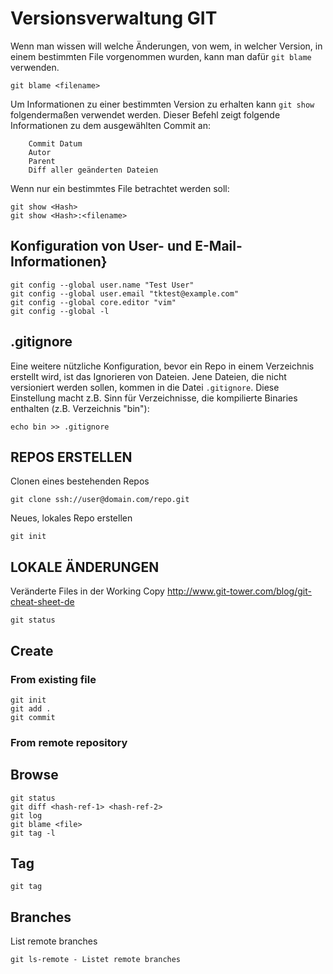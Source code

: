 # Versionsverwaltung GIT
Wenn man wissen will welche Änderungen, von wem, in welcher Version, in einem bestimmten File vorgenommen wurden, kann man dafür `git blame` verwenden. 
```
git blame <filename>
```
Um Informationen zu einer bestimmten Version zu erhalten kann `git show` folgendermaßen verwendet werden. Dieser Befehl zeigt folgende Informationen zu dem ausgewählten Commit an:
```
    Commit Datum
    Autor
    Parent
    Diff aller geänderten Dateien
```
Wenn nur ein bestimmtes File betrachtet werden soll: 
```
git show <Hash>
git show <Hash>:<filename>
```
[Thomas-Krenn]: https://www.thomas-krenn.com/de/wiki/Git\_Grundbefehle

## Konfiguration von User- und E-Mail-Informationen}
```
git config --global user.name "Test User"
git config --global user.email "tktest@example.com"
git config --global core.editor "vim"
git config --global -l
```
## .gitignore
Eine weitere nützliche Konfiguration, bevor ein Repo in einem Verzeichnis erstellt wird, ist das Ignorieren von Dateien. Jene Dateien, die nicht versioniert werden sollen, kommen in die Datei `.gitignore`. Diese Einstellung macht z.B. Sinn für Verzeichnisse, die kompilierte Binaries enthalten (z.B. Verzeichnis "bin"):
```
echo bin >> .gitignore
```
## REPOS ERSTELLEN
Clonen eines bestehenden Repos
```
git clone ssh://user@domain.com/repo.git
```
Neues, lokales Repo erstellen
```
git init
```
## LOKALE ÄNDERUNGEN
Veränderte Files in der Working Copy http://www.git-tower.com/blog/git-cheat-sheet-de
```
git status
```

## Create

### From existing file
```
git init
git add .
git commit 
```
### From remote repository

## Browse
```
git status
git diff <hash-ref-1> <hash-ref-2>
git log
git blame <file>
git tag -l
```

## Tag
```
git tag
```

## Branches
List remote branches
```
git ls-remote - Listet remote branches
```
